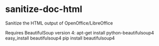 sanitize-doc-html
=================

Sanitize the HTML output of OpenOffice/LibreOffice

Requires BeautifulSoup version 4:
apt-get install python-beautifulsoup4
easy_install beautifulsoup4
pip install beautifulsoup4